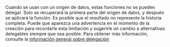 
Cuando se usan con un origen de datos, estas funciones no se pueden delegar. Solo se recuperará la primera parte del origen de datos, y después se aplicará la función. Es posible que el resultado no represente la historia completa. Puede que aparezca una advertencia en el momento de la creación para recordarle esta limitación y sugerirle un cambio a alternativas delegables siempre que sea posible. Para obtener más información, consulte la [información general sobre delegación](../maker/canvas-apps/delegation-overview.md)

